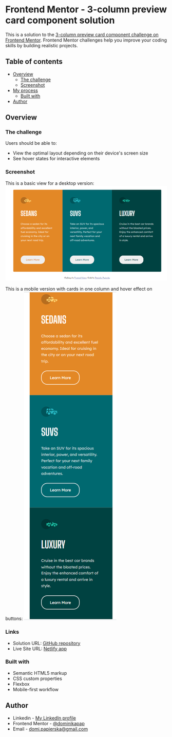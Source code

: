 # Frontend Mentor - 3-column preview card component solution

This is a solution to the [3-column preview card component challenge on Frontend Mentor](https://www.frontendmentor.io/challenges/3column-preview-card-component-pH92eAR2-). Frontend Mentor challenges help you improve your coding skills by building realistic projects. 

## Table of contents

- [Overview](#overview)
  - [The challenge](#the-challenge)
  - [Screenshot](#screenshot)
- [My process](#my-process)
  - [Built with](#built-with)
- [Author](#author)


## Overview

### The challenge

Users should be able to:

- View the optimal layout depending on their device's screen size
- See hover states for interactive elements

### Screenshot
This is a basic view for a desktop version:
![](/screenshots/desktopBasic.PNG)

This is a mobile version with cards in one column and hover effect on buttons:
![](/screenshots/mobileHover.PNG)

### Links

- Solution URL: [GitHub repository](https://github.com/dominikapap/threeColumnCardPreview)
- Live Site URL: [Netlify app](https://three-column-card-preview.netlify.app/)

### Built with

- Semantic HTML5 markup
- CSS custom properties
- Flexbox
- Mobile-first workflow

## Author


- Linkedin - [My LinkedIn profile](https://www.linkedin.com/in/dominika-papierska-1ba09311a/)
- Frontend Mentor - [@dominikapap](https://www.frontendmentor.io/profile/yourusername)
- Email - domi.papierska@gmail.com
